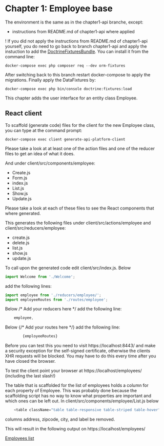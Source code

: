 Chapter 1: Employee base
========================

The environment is the same as in the chapter1-api branche, except:
- instructions from README.md of chapter1-api where applied

! If you did not apply the instructions from README.md of chapter1-api
yourself, you do need to go back to branch chapter1-api and apply
the instuction to add  the [DoctrineFixturesBundle](https://symfony.com/doc/current/bundles/DoctrineFixturesBundle/index.html).
You can install it from the command line:
```shell
docker-compose exec php composer req --dev orm-fixtures
```
After switching back to this branch restart docker-compose to apply the migrations.
Finally apply the DataFixtures by:
```shell
docker-compose exec php bin/console doctrine:fixtures:load
```

This chapter adds the user interface for an entity class Employee.

React client
------------
To scaffold (generate code) files for the client for the new Employee class, you can 
type at the command prompt: 

```shell
docker-compose exec client generate-api-platform-client
```

Please take a look at at least one of the action files and one of the reducer files
to get an idea of what it does.

And under client/src/components/employee:
- Create.js
- Form.js
- index.js
- List.js
- Show.js
- Update.js

Please take a look at each of these files to see the React components 
that where generated. 

This generates the following files under client/src/actions/employee and 
client/src/reducers/employee:
- create.js
- delete.js
- list.js
- show.js
- update.js


To call upon the generated code edit client/src/index.js. Below
```javascript
import Welcome from './Welcome'; 
```

add the following lines:

```javascript
import employee from './reducers/employee/';
import employeeRoutes from './routes/employee';
```

Below /* Add your reducers here */
add the following line:
```javascript
    employee,
```

Below {/* Add your routes here */}
add the following line:
```javascript
        {employeeRoutes}
```

Before you can test this you need to visit https://localhost:8443/
and make a security exception for the self-signed certificate, otherwise the clients
XHR requests will be blocked. You may have to do this every time after you
have closed the browser. 

To test the client point your browser at https://localhost/employees/
(including the last slash!)

The table that is scaffolded for the list of employees holds a column
for each property of Employee. This was probably done because the scaffolding script
has no way to know what properties are important and which ones can be left out. 
In client/src/components/employee/List.js below  
```javascript jsx
    <table className="table table-responsive table-striped table-hover">
```
columns address, zipcode, city, and label be removed.

This will result in the following output on https://localhost/employees/ 

[Employees list](resources/Employees.png)
